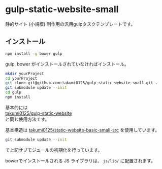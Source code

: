 gulp-static-website-small
===============================

静的サイト (小規模) 制作用の汎用gulpタスクテンプレートです。

## インストール
```bash
npm install -g bower gulp
```
gulp, bower がインストールされていなければインストール。
```bash
mkdir yourProject
cd yourProject
git clone git@github.com:takumi0125/gulp-static-website-small.git .
git submodule update --init
cd gulp
npm install
```

基本的には  
<a href="https://github.com/takumi0125/gulp-static-website" target="_blank">takumi0125/gulp-static-website</a>  
と同じ使用方法です。

基本構造は
<a href="https://github.com/takumi0125/static-website-basic-small-src" target="_blank">takumi0125/static-website-basic-small-src</a>
を使用しています。

```bash
git submodule update --init
```

で上記サブモジュールの初期化を行っています。

bowerでインストールされる JS ライブラリは、 `js/lib/` に配置されます。
